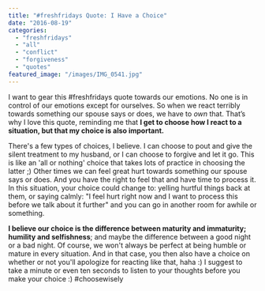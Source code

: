 ```yaml
---
title: "#freshfridays Quote: I Have a Choice"
date: "2016-08-19"
categories: 
  - "freshfridays"
  - "all"
  - "conflict"
  - "forgiveness"
  - "quotes"
featured_image: "/images/IMG_0541.jpg"
---
```


I want to gear this #freshfridays quote towards our emotions. No one is in control of our emotions except for ourselves. So when we react terribly towards something our spouse says or does, we have to _own_ that. That’s why I love this quote, reminding me that **I get to choose how I react to a situation, but that my choice is also important.**

There's a few types of choices, I believe. I can choose to pout and give the silent treatment to my husband, or I can choose to forgive and let it go. This is like an 'all or nothing' choice that takes lots of practice in choosing the latter ;) Other times we can feel great hurt towards something our spouse says or does. And you have the right to feel that and have time to process it. In this situation, your choice could change to: yelling hurtful things back at them, or saying calmly: "I feel hurt right now and I want to process this before we talk about it further" and you can go in another room for awhile or something.

**I believe our choice is the difference between maturity and immaturity; humility and selfishness**; and maybe the difference between a good night or a bad night. Of course, we won't always be perfect at being humble or mature in every situation. And in that case, you then also have a choice on whether or not you'll apologize for reacting like that, haha :) I suggest to take a minute or even ten seconds to listen to your thoughts before you make your choice :) #choosewisely
